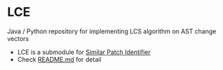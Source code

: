 # LCE
Java / Python repository for implementing LCS algorithm on AST change vectors
- LCE is a submodule for [Similar Patch Identifier](https://github.com/ISEL-HGU/SimilarPatchIdentifier)
- Check [README.md](https://github.com/ISEL-HGU/SimilarPatchIdentifier/blob/main/README.md) for detail
